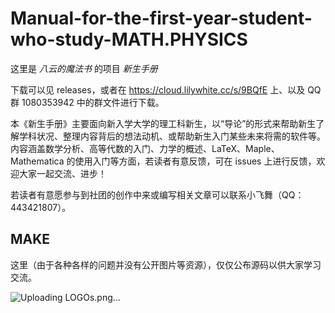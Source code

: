 # Manual-for-the-first-year-student-who-study-MATH.PHYSICS

这里是 *八云的魔法书* 的项目 *新生手册*

下载可以见 releases，或者在 https://cloud.lilywhite.cc/s/9BQfE 上、以及 QQ 群 1080353942 中的群文件进行下载。

本《新生手册》主要面向新入学大学的理工科新生，以“导论”的形式来帮助新生了解学科状况、整理内容背后的想法动机、或帮助新生入门某些未来将需的软件等。内容涵盖数学分析、高等代数的入门、力学的概述、LaTeX、Maple、Mathematica 的使用入门等方面，若读者有意反馈，可在 issues 上进行反馈，欢迎大家一起交流、进步！

若读者有意愿参与到社团的创作中来或编写相关文章可以联系小飞舞（QQ：443421807）。

## MAKE

这里（由于各种各样的问题并没有公开图片等资源），仅仅公布源码以供大家学习交流。

![Uploading LOGOs.png…]()
